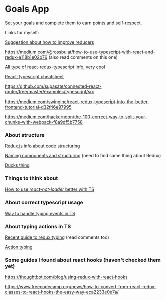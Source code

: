# Goals App

Set your goals and complete them to earn points and self-respect.

Links for myself:

[Suggestion about how to improve reducers](https://github.com/epeli/immer-reducer)

https://medium.com/@rossbulat/how-to-use-typescript-with-react-and-redux-a118b1e02b76 (also read comments on this one)

[All type of react-redux-typescript info, very cool](https://github.com/piotrwitek/react-redux-typescript-guide#recipes)

[React-typescript cheatsheet](https://github.com/typescript-cheatsheets/react-typescript-cheatsheet)

https://github.com/supasate/connected-react-router/tree/master/examples/typescript/src

https://medium.com/swinginc/react-redux-typescript-into-the-better-frontend-tutorial-d32f46e97995

https://medium.com/hackernoon/the-100-correct-way-to-split-your-chunks-with-webpack-f8a9df5b7758

### About structure

[Redux.js info about code structuring](https://redux.js.org/faq/code-structure)

[Naming components and structuring](https://hackernoon.com/structuring-projects-and-naming-components-in-react-1261b6e18d76)
 (need to find same thing about Redux)
 
[Ducks thing](https://github.com/erikras/ducks-modular-redux)

### Things to think about

[How to use *react-hot-loader* better with TS](https://github.com/gaearon/react-hot-loader#typescript)

### About correct typescript usage

[Way to handle typing events in TS](https://stackoverflow.com/questions/45089866/specifying-onclick-event-type-with-typescript-and-react-konva/45106836#45106836)

### About typing actions in TS

[Recent guide to redux typing](https://dev.to/leomeloxp/taking-react-and-redux-to-the-next-level-with-typescript-1m84)
(read comments too)

[Action typing](https://medium.com/@dhruvrajvanshi/some-tips-on-type-safety-with-redux-98588a85604c)

### Some guides I found about react hooks (haven't checked them yet)

https://thoughtbot.com/blog/using-redux-with-react-hooks

https://www.freecodecamp.org/news/how-to-convert-from-react-redux-classes-to-react-hooks-the-easy-way-eca2233e0e7a/